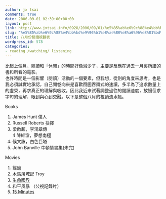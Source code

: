 ```yaml
---
author: jx tsai
comments: true
date: 2006-09-01 02:39:00+00:00
layout: post
link: http://www.jxtsai.info/0928/2006/09/01/%e5%85%ab%e6%9c%88%e4%bb%bd%e9%96%b1%e8%ae%80%e8%a6%96%e8%81%bd%e8%a1%a8/
slug: '%e5%85%ab%e6%9c%88%e4%bb%bd%e9%96%b1%e8%ae%80%e8%a6%96%e8%81%bd%e8%a1%a8'
title: 八月份閱讀視聽表
wordpress_id: 578
categories:
- reading /watching/ listening
---
```


比起[上個月](http://www.formosa319.org/a5288/?p=191)，閱讀和「休閒」的時間好像減少了，主要是反應在過去一月裏所讀的書和所看的電影。  
也許時間是一個影響（閱讀）活動的一個要素，但我想，從別的角度來思考，也是我必須誠實地承認，自己開卷向來是喜歡囫圇吞棗式的速讀，多半為了追求數量上的虛榮，再求真正的理解與吸收。因此我近來試著調整過往的閱讀速度，放慢但求字句的理解，眼到與心到交融。以下是整個八月的視讀流水帳。  
  
Books  
1. James Hunt 僕人  
2. Russell Roberts 抉擇  
3. 梁啟超，李鴻章傳  
4  陳維滄，夢想南極  
5. 候文詠，白色巨塔  
6. John Banville 牛頓情書集(未完)  
  
Movies   
1. 經過  
2. 木馬屠城記 Troy  
3. [生命國界](http://www.imdb.com/title/tt0388505/)  
4. 和平風暴 （公視記錄片）  
5. [15 Minutes](http://www.imdb.com/title/tt0179626/)
